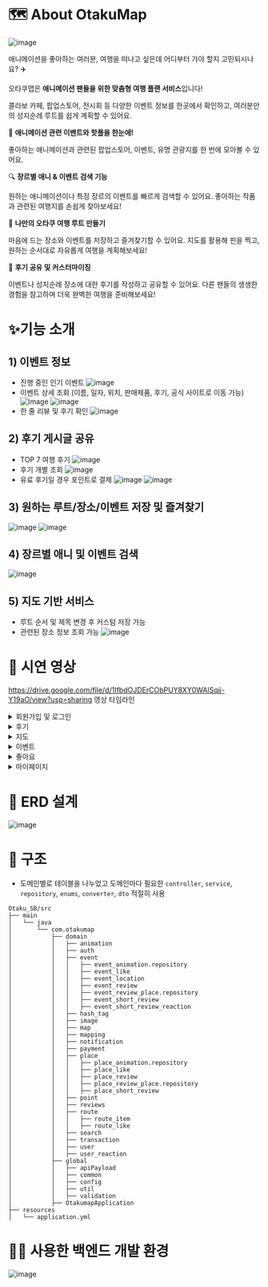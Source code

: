 # 🗺️ About OtakuMap

![image](https://github.com/user-attachments/assets/16e092a0-3b0e-4bb3-8cb4-9ed360662208)

애니메이션을 좋아하는 여러분, 여행을 떠나고 싶은데 어디부터 가야 할지 고민되시나요? ✈️

오타쿠맵은 **애니메이션 팬들을 위한 맞춤형 여행 플랜 서비스**입니다!

콜라보 카페, 팝업스토어, 전시회 등 다양한 이벤트 정보를 한곳에서 확인하고, 여러분만의 성지순례 루트를 쉽게 계획할 수 있어요.

🏮 **애니메이션 관련 이벤트와 핫플을 한눈에!**

좋아하는 애니메이션과 관련된 팝업스토어, 이벤트, 유명 관광지를 한 번에 모아볼 수 있어요.

🔍 **장르별 애니 & 이벤트 검색 기능**

원하는 애니메이션이나 특정 장르의 이벤트를 빠르게 검색할 수 있어요. 좋아하는 작품과 관련된 여행지를 손쉽게 찾아보세요!

📍 **나만의 오타쿠 여행 루트 만들기**

마음에 드는 장소와 이벤트를 저장하고 즐겨찾기할 수 있어요. 지도를 활용해 핀을 찍고, 원하는 순서대로 자유롭게 여행을 계획해보세요!

📝 **후기 공유 및 커스터마이징**

이벤트나 성지순례 장소에 대한 후기를 작성하고 공유할 수 있어요. 다른 팬들의 생생한 경험을 참고하며 더욱 완벽한 여행을 준비해보세요!

# ✨기능 소개
## 1) 이벤트 정보 
- 진행 중인 인기 이벤트
 ![image](https://github.com/user-attachments/assets/8baccc62-439c-4208-b790-cfe5701842a3)
- 이벤트 상세 조회 (이름, 일자, 위치, 판매제품, 후기, 공식 사이트로 이동 가능)
  ![image](https://github.com/user-attachments/assets/54b39392-b23d-41c1-992a-10022d39ef4d)
  ![image](https://github.com/user-attachments/assets/2cb9108d-a5f1-4c48-8fe7-9ef8c02a4e78)
- 한 줄 리뷰 및 후기 확인
  ![image](https://github.com/user-attachments/assets/dd3730f1-6e28-4fc6-9c2c-502cd38c4732)

## 2) 후기 게시글 공유
- TOP 7 여행 후기
  ![image](https://github.com/user-attachments/assets/eff30798-603b-484d-8557-c64ced7cb41e)
- 후기 개별 조회
  ![image](https://github.com/user-attachments/assets/da009289-c497-4741-80a2-2830229fdbe1)
- 유료 후기일 경우 포인트로 결제
  ![image](https://github.com/user-attachments/assets/1fb037d1-e035-4c36-b571-b1dc6be3884c)
  ![image](https://github.com/user-attachments/assets/000ac862-4054-4264-80a6-5ab70a080a0f)

## 3) 원하는 루트/장소/이벤트 저장 및 즐겨찾기
  ![image](https://github.com/user-attachments/assets/39dcfecf-7234-45db-b0f0-fbcc54bdd2e0)
  ![image](https://github.com/user-attachments/assets/fa0ba2d1-6bbd-4529-a982-3dadc47855bf)

## 4) 장르별 애니 및 이벤트 검색
  ![image](https://github.com/user-attachments/assets/38ba14f2-8541-4d60-be80-9ea93a29737e)

## 5) 지도 기반 서비스
  - 루트 순서 및 제목 변경 후 커스텀 저장 가능
  - 관련된 장소 정보 조회 가능
    ![image](https://github.com/user-attachments/assets/5febfce8-3a75-4f48-bf4a-041aa63102af)

# 🔗 시연 영상
https://drive.google.com/file/d/1IfbdOJDErCObPUY8XY0WAlSqjj-Y19aO/view?usp=sharing
영상 타임라인
<details>
  <summary>회원가입 및 로그인</summary>

  - 0:00 일반 회원가입  
  - 0:16 이메일 인증번호 받기  
  - 0:42 일반 로그인  
  - 1:00 로그아웃  
  - 1:08 카카오 로그인  
  - 1:16 구글 로그인  

</details>

<details>
  <summary>후기</summary>

  - 1:37 후기 검색  
  - 1:44 후기 화면에서 [루트 지도에서 보기]  
  - 1:48 루트 제목&순서 수정 및 장소 선택 삭제 후 저장 (커스텀 후 저장)  
  - 2:01 후기 화면에 있는 루트 그대로 저장 (일반 저장)  
  - 2:08 유료 후기일 때 화면  
  - 2:12 유료 후기 구매  

</details>

<details>
  <summary>지도</summary>

  - 2:17 저장한 장소 지도에서 보기  
  - 2:19 이벤트/작품명 검색  
  - 2:24 저장한 루트 지도에서 보기  
  - 2:35 지도에서 이벤트 `즐겨찾기`  
    - 2:37 이벤트 정보 확인하기  
  - 2:49 지도에서 명소 `즐겨찾기`  
    - 2:52 명소 정보 확인하기  
    - 3:00 한 줄 리뷰 확인 및 작성  

</details>

<details>
  <summary>이벤트</summary>

  - 3:11 장르별 애니, 진행 상황별 이벤트 검색  
  - 3:29 이벤트 확인 (기본 정보, 후기, 공식 사이트)  
  - 3:52 이벤트 저장 및 확인  

</details>

<details>
  <summary>좋아요</summary>

  - 4:09 저장한 루트 확인 (지도/후기 확인)  
  - 4:18 저장한 루트 즐겨찾기 후, 즐겨찾기 한 루트만 확인  
  - 4:25 저장한 루트 선택 삭제  
  - 4:29 저장한 장소 (즐겨찾기, 선택 삭제)  
  - 4:39 저장한 이벤트 (종류별 확인, 즐겨찾기, 선택 삭제)  

</details>

<details>
  <summary>마이페이지</summary>

  - 4:55 마이페이지  
  - 4:57 내 후기 전체 보기  
  - 5:04 이벤트 제보하기 (관리자 이메일에서 확인)  
  - 5:35 알림 설정  
  - 5:48 내 정보 수정 (닉네임, 이메일 수정)  
  - 6:08 알림 확인 (후원, 저장 등..)  
  - 6:26 후기 작성 (루트, 장소, 사진, 후기 등을 등록)  
  - 7:27 내 포인트 및 구매/수익 확인  
  - 7:36 포인트 충전 (카카오페이 결제 이용)  
  - 8:22 내 후기 전체 삭제  

</details>

# 🚀 ERD 설계 
![image](https://github.com/user-attachments/assets/f06a596b-ce2a-4677-9f43-a56952e14fde)

# 📂 구조
  - 도메인별로 테이블을 나누었고 도메인마다 필요한 `controller`, `service`, `repository`, `enums`, `converter`, `dto` 적절히 사용
```
Otaku_SB/src
├── main
│   └── java
│       └── com.otakumap
│           ├── domain
│           │   ├── animation
│           │   ├── auth
│           │   ├── event
│           │   │   ├── event_animation.repository
│           │   │   ├── event_like
│           │   │   ├── event_location
│           │   │   ├── event_review
│           │   │   ├── event_review_place.repository
│           │   │   ├── event_short_review
│           │   │   ├── event_short_review_reaction
│           │   ├── hash_tag
│           │   ├── image
│           │   ├── map
│           │   ├── mapping
│           │   ├── notification
│           │   ├── payment
│           │   ├── place
│           │   │   ├── place_animation.repository
│           │   │   ├── place_like
│           │   │   ├── place_review
│           │   │   ├── place_review_place.repository
│           │   │   ├── place_short_review
│           │   ├── point
│           │   ├── reviews
│           │   ├── route
│           │   │   ├── route_item
│           │   │   ├── route_like
│           │   ├── search
│           │   ├── transaction
│           │   ├── user
│           │   ├── user_reaction
│           ├── global
│           │   ├── apiPayload
│           │   ├── common
│           │   ├── config
│           │   ├── util
│           │   ├── validation
│           ├── OtakumapApplication
├── resources
│   └── application.yml
```

# 🧑‍💻 사용한 백엔드 개발 환경
![image](https://github.com/user-attachments/assets/4ee2cbc6-0aa5-4cbe-9c66-00ef4d6aefba)
